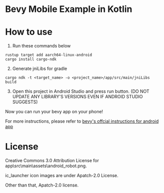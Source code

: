 # Bevy Mobile Example in Kotlin

# How to use

1. Run these commands below
```
rustup target add aarch64-linux-android
cargo install cargo-ndk
```

2. Generate jniLibs for gradle
```
cargo ndk -t <target_name> -o <project_name>/app/src/main/jniLibs build
```

3. Open this project in Android Studio and press run button. (DO NOT UPDATE ANY LIBRARY'S VERSIONS EVEN IF ANDROID STUDIO SUGGESTS)

Now you can run your bevy app on your phone!

For more instructions, please refer to [bevy's offcial instructions for android app](https://github.com/bevyengine/bevy/blob/latest/examples/README.md#setup)

# License
Creative Commons 3.0 Attribution License for app\src\main\assets\android_robot.png.

ic_launcher icon images are under Apatch-2.0 License.

Other than that, Apatch-2.0 license.

